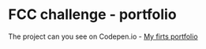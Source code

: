 # FCC challenge - portfolio

The project can you see on Codepen.io - <a href="https://codepen.io/HighFlyer/full/WRvJqv/">My firts portfolio</a>

